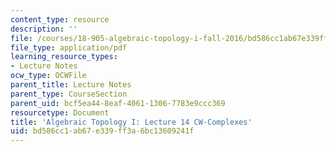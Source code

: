 ```yaml
---
content_type: resource
description: ''
file: /courses/18-905-algebraic-topology-i-fall-2016/bd586cc1ab67e339ff3a6bc13609241f_MIT18_905F16_lec14.pdf
file_type: application/pdf
learning_resource_types:
- Lecture Notes
ocw_type: OCWFile
parent_title: Lecture Notes
parent_type: CourseSection
parent_uid: bcf5ea44-8eaf-4061-1306-7783e9ccc369
resourcetype: Document
title: 'Algebraic Topology I: Lecture 14 CW-Complexes'
uid: bd586cc1-ab67-e339-ff3a-6bc13609241f
---
```

